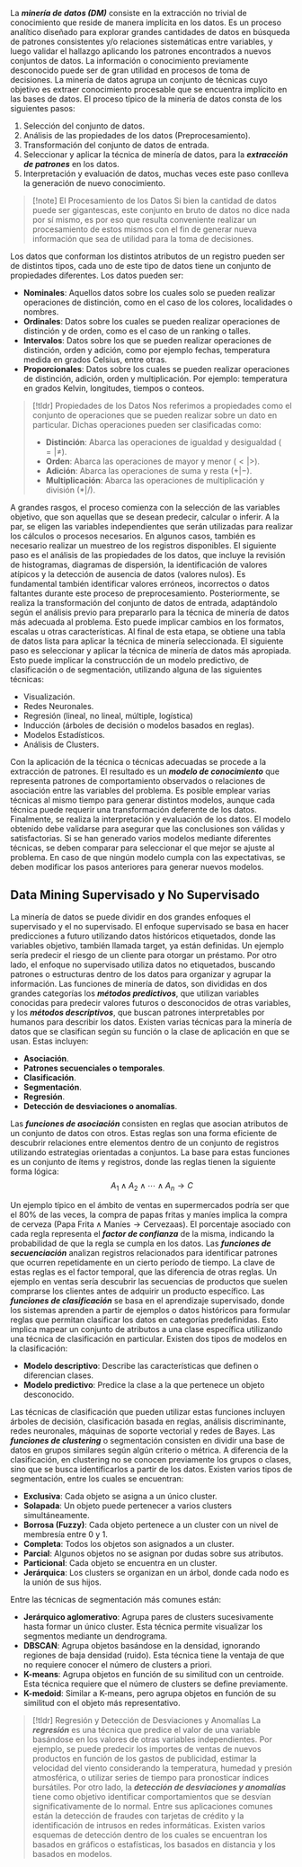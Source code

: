 La ***minería de datos (DM)*** consiste en la extracción no trivial de conocimiento que reside de manera implícita en los datos. Es un proceso analítico diseñado para explorar grandes cantidades de datos en búsqueda de patrones consistentes y/o relaciones sistemáticas entre variables, y luego validar el hallazgo aplicando los patrones encontrados a nuevos conjuntos de datos.
La información o conocimiento previamente desconocido puede ser de gran utilidad en procesos de toma de decisiones. La minería de datos agrupa un conjunto de técnicas cuyo objetivo es extraer conocimiento procesable que se encuentra implícito en las bases de datos. El proceso típico de la minería de datos consta de los siguientes pasos:
1. Selección del conjunto de datos.
2. Análisis de las propiedades de los datos (Preprocesamiento).
3. Transformación del conjunto de datos de entrada.
4. Seleccionar y aplicar la técnica de minería de datos, para la ***extracción de patrones*** en los datos.
5. Interpretación y evaluación de datos, muchas veces este paso conlleva la generación de nuevo conocimiento.

>[!note] El Procesamiento de los Datos
>Si bien la cantidad de datos puede ser gigantescas, este conjunto en bruto de datos no dice nada por sí mismo, es por eso que resulta conveniente realizar un procesamiento de estos mismos con el fin de generar nueva información que sea de utilidad para la toma de decisiones.

Los datos que conforman los distintos atributos de un registro pueden ser de distintos tipos, cada uno de este tipo de datos tiene un conjunto de propiedades diferentes. Los datos pueden ser:
- **Nominales**: Aquellos datos sobre los cuales solo se pueden realizar operaciones de distinción, como en el caso de los colores, localidades o nombres. 
- **Ordinales**: Datos sobre los cuales se pueden realizar operaciones de distinción y de orden, como es el caso de un ranking o talles.
- **Intervalos**: Datos sobre los que se pueden realizar operaciones de distinción, orden y adición, como por ejemplo fechas, temperatura medida en grados Celsius, entre otras.
- **Proporcionales**: Datos sobre los cuales se pueden realizar operaciones de distinción, adición, orden y multiplicación. Por ejemplo: temperatura en grados Kelvin, longitudes, tiempos o conteos.

>[!tldr] Propiedades de los Datos
>Nos referimos a propiedades como el conjunto de operaciones que se pueden realizar sobre un dato en particular. Dichas operaciones pueden ser clasificadas como:
>- **Distinción**: Abarca las operaciones de igualdad y desigualdad ($= | \neq$).
>- **Orden**: Abarca las operaciones de mayor y menor ($< | >$).
>- **Adición**: Abarca las operaciones de suma y resta ($+ | -$).
>- **Multiplicación**: Abarca las operaciones de multiplicación y división ($* | /$).

A grandes rasgos, el proceso comienza con la selección de las variables objetivo, que son aquellas que se desean predecir, calcular o inferir. A la par, se eligen las variables independientes que serán utilizadas para realizar los cálculos o procesos necesarios. En algunos casos, también es necesario realizar un muestreo de los registros disponibles.
El siguiente paso es el análisis de las propiedades de los datos, que incluye la revisión de histogramas, diagramas de dispersión, la identificación de valores atípicos y la detección de ausencia de datos (valores nulos). Es fundamental también identificar valores erróneos, incorrectos o datos faltantes durante este proceso de preprocesamiento.
Posteriormente, se realiza la transformación del conjunto de datos de entrada, adaptándolo según el análisis previo para prepararlo para la técnica de minería de datos más adecuada al problema. Esto puede implicar cambios en los formatos, escalas u otras características. Al final de esta etapa, se obtiene una tabla de datos lista para aplicar la técnica de minería seleccionada.
El siguiente paso es seleccionar y aplicar la técnica de minería de datos más apropiada. Esto puede implicar la construcción de un modelo predictivo, de clasificación o de segmentación, utilizando alguna de las siguientes técnicas:
- Visualización.
- Redes Neuronales.
- Regresión (lineal, no lineal, múltiple, logística)
- Inducción (árboles de decisión o modelos basados en reglas).
- Modelos Estadísticos.
- Análisis de Clusters.

Con la aplicación de la técnica o técnicas adecuadas se procede a la extracción de patrones. El resultado es un ***modelo de conocimiento*** que representa patrones de comportamiento observados o relaciones de asociación entre las variables del problema. Es posible emplear varias técnicas al mismo tiempo para generar distintos modelos, aunque cada técnica puede requerir una transformación deferente de los datos.
Finalmente, se realiza la interpretación y evaluación de los datos. El modelo obtenido debe validarse para asegurar que las conclusiones son válidas y satisfactorias. Si se han generado varios modelos mediante diferentes técnicas, se deben comparar para seleccionar el que mejor se ajuste al problema. En caso de que ningún modelo cumpla con las expectativas, se deben modificar los pasos anteriores para generar nuevos modelos.
## Data Mining Supervisado y No Supervisado
La minería de datos se puede dividir en dos grandes enfoques el supervisado y el no supervisado. El enfoque supervisado se basa en hacer predicciones a futuro utilizando datos históricos etiquetados, donde las variables objetivo, también llamada target, ya están definidas. Un ejemplo sería predecir el riesgo de un cliente para otorgar un préstamo. Por otro lado, el enfoque no supervisado utiliza datos no etiquetados, buscando patrones o estructuras dentro de los datos para organizar y agrupar la información.
Las funciones de minería de datos, son divididas en dos grandes categorías los ***métodos predictivos***, que utilizan variables conocidas para predecir valores futuros o desconocidos de otras variables, y los ***métodos descriptivos***, que buscan patrones interpretables por humanos para describir los datos. Existen varias técnicas para la minería de datos que se clasifican según su función o la clase de aplicación en que se usan. Estas incluyen:
- **Asociación**.
- **Patrones secuenciales o temporales**.
- **Clasificación**.
- **Segmentación**.
- **Regresión**.
- **Detección de desviaciones o anomalías**.

Las ***funciones de asociación*** consisten en reglas que asocian atributos de un conjunto de datos con otros. Estas reglas son una forma eficiente de descubrir relaciones entre elementos dentro de un conjunto de registros utilizando estrategias orientadas a conjuntos. La base para estas funciones es un conjunto de ítems y registros, donde las reglas tienen la siguiente forma lógica: 
$$A_1 ∧ A_2 ∧ \cdots ∧ A_n \rightarrow C$$

Un ejemplo típico en el ámbito de ventas en supermercados podría ser que el 80% de las veces, la compra de papas fritas y maníes implica la compra de cerveza ($\text{Papa Frita} \wedge \text{Maníes} \rightarrow \text{Cervezaas}$). El porcentaje asociado con cada regla representa el ***factor de confianza*** de la misma, indicando la probabilidad de que la regla se cumpla en los datos.
Las ***funciones de secuenciación*** analizan registros relacionados para identificar patrones que ocurren repetidamente en un cierto período de tiempo. La clave de estas reglas es el factor temporal, que las diferencia de otras reglas. Un ejemplo en ventas sería descubrir las secuencias de productos que suelen comprarse los clientes antes de adquirir un producto específico.
Las ***funciones de clasificación*** se basa en el aprendizaje supervisado, donde los sistemas aprenden a partir de ejemplos o datos históricos para formular reglas que permitan clasificar los datos en categorías predefinidas. Esto implica mapear un conjunto de atributos a una clase específica utilizando una técnica de clasificación en particular. Existen dos tipos de modelos en la clasificación:
- **Modelo descriptivo**: Describe las características que definen o diferencian clases.
- **Modelo predictivo**: Predice la clase a la que pertenece un objeto desconocido.

Las técnicas de clasificación que pueden utilizar estas funciones incluyen árboles de decisión, clasificación basada en reglas, análisis discriminante, redes neuronales, máquinas de soporte vectorial y redes de Bayes.
Las ***funciones de clustering*** o segmentación consisten en dividir una base de datos en grupos similares según algún criterio o métrica. A diferencia de la clasificación, en clustering no se conocen previamente los grupos o clases, sino que se busca identificarlos a partir de los datos. Existen varios tipos de segmentación, entre los cuales se encuentran:
- **Exclusiva**: Cada objeto se asigna a un único cluster.
- **Solapada**: Un objeto puede pertenecer a varios clusters simultáneamente.
- **Borrosa (Fuzzy)**: Cada objeto pertenece a un cluster con un nivel de membresía entre 0 y 1.
- **Completa**: Todos los objetos son asignados a un cluster.
- **Parcial**: Algunos objetos no se asignan por dudas sobre sus atributos.
- **Particional**: Cada objeto se encuentra en un cluster.
- **Jerárquica**: Los clusters se organizan en un árbol, donde cada nodo es la unión de sus hijos.

Entre las técnicas de segmentación más comunes están:
- **Jerárquico aglomerativo**: Agrupa pares de clusters sucesivamente hasta formar un único cluster. Esta técnica permite visualizar los segmentos mediante un dendrograma.
- **DBSCAN**: Agrupa objetos basándose en la densidad, ignorando regiones de baja densidad (ruido). Esta técnica tiene la ventaja de que no requiere conocer el número de clusters a priori.
- **K-means**: Agrupa objetos en función de su similitud con un centroide. Esta técnica requiere que el número de clusters se define previamente.
- **K-medoid**: Similar a K-means, pero agrupa objetos en función de su similitud con el objeto más representativo.

>[!tldr] Regresión y Detección de Desviaciones y Anomalías
>La ***regresión*** es una técnica que predice el valor de una variable basándose en los valores de otras variables independientes. Por ejemplo, se puede predecir los importes de ventas de nuevos productos en función de los gastos de publicidad, estimar la velocidad del viento considerando la temperatura, humedad y presión atmosférica, o utilizar series de tiempo para pronosticar índices bursátiles.
>Por otro lado, la ***detección de desviaciones y anomalías*** tiene como objetivo identificar comportamientos que se desvían significativamente de lo normal. Entre sus aplicaciones comunes están la detección de fraudes con tarjetas de crédito y la identificación de intrusos en redes informáticas. Existen varios esquemas de detección dentro de los cuales se encuentran los basados en gráficos o estafísticas, los basados en distancia y los basados en modelos.

